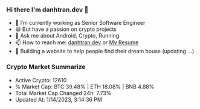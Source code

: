 ### Hi there I'm danhtran.dev 👋

- 🔭 I’m currently working as Senior Software Engineer
- 😄 But have a passion on crypto projects
- 💬 Ask me about Android, Crypto, Running 
- 📫 How to reach me: <a href="https://danhtran.dev" target="_blank">danhtran.dev</a> or <a href="Dan-Resume.pdf" target="_blank">My Resume</a>
- 🌱 Building a website to help people find their dream house (updating ...)

### Crypto Market Summarize
- Active Crypto: 12610
- % Market Cap: BTC 39.48% | ETH 18.08% | BNB 4.88%
- Total Market Cap Changed 24h: 7.73%
- Updated At: 1/14/2023, 3:14:36 PM
